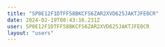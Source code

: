 ```yaml
---
title: "SP0E12F1DTFF58BKCFS6ZAR2XVD625JAKTJFE0CR"
date: 2024-02-19T08:43:16.231Z
user: SP0E12F1DTFF58BKCFS6ZAR2XVD625JAKTJFE0CR
layout: "users"
---
```

    
